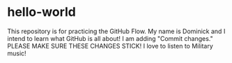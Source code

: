 # hello-world
This repository is for practicing the GitHub Flow.
My name is Dominick and I intend to learn what GitHub is all about!
I am adding "Commit changes."
PLEASE MAKE SURE THESE CHANGES STICK!
I love to listen to Military music!
